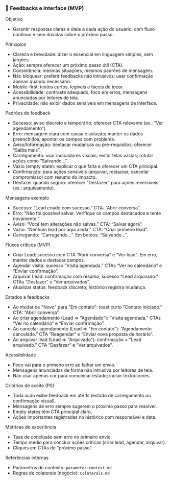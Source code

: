 ### 📢 Feedbacks e Interface (MVP)

Objetivo
- Garantir respostas claras e úteis a cada ação do usuário, com fluxo contínuo e sem dúvidas sobre o próximo passo.

Princípios
- Clareza e brevidade: dizer o essencial em linguagem simples, sem jargões.
- Ação: sempre oferecer um próximo passo útil (CTA).
- Consistência: mesmas situações, mesmos padrões de mensagem.
- Não bloquear: preferir feedbacks não intrusivos; usar confirmação apenas quando necessário.
- Mobile-first: textos curtos, legíveis e fáceis de tocar.
- Acessibilidade: contraste adequado, foco em erros, mensagens anunciadas por leitores de tela.
- Privacidade: não exibir dados sensíveis em mensagens de interface.

Padrões de feedback
- Sucesso: aviso discreto e temporário; oferecer CTA relevante (ex.: “Ver agendamento”).
- Erro: mensagem clara com causa e solução; manter os dados preenchidos; apontar os campos com problema.
- Aviso/Informação: destacar mudanças ou pré-requisitos; oferecer “Saiba mais”.
- Carregamento: usar indicadores visuais; evitar telas vazias; rotular ações como “Salvando…”.
- Vazio (empty state): explicar o que falta e oferecer um CTA principal.
- Confirmação: para ações sensíveis (arquivar, restaurar, cancelar compromisso) com resumo do impacto.
- Desfazer quando seguro: oferecer “Desfazer” para ações reversíveis (ex.: arquivamento).

Mensagens exemplo
- Sucesso: “Lead criado com sucesso.” CTA: “Abrir conversa”.
- Erro: “Não foi possível salvar. Verifique os campos destacados e tente novamente.”
- Aviso: “Você tem alterações não salvas.” CTA: “Salvar agora”.
- Vazio: “Nenhum lead por aqui ainda.” CTA: “Criar primeiro lead”.
- Carregando: “Carregando…”. Em botões: “Salvando…”.

Fluxos críticos (MVP)
- Criar Lead: sucesso com CTA “Abrir conversa” e “Ver lead”. Em erro, manter dados e destacar campos.
- Agendar visita: sucesso “Visita agendada.” CTAs “Ver no calendário” e “Enviar confirmação”.
- Arquivar Lead: confirmação com resumo; sucesso “Lead arquivado.” CTAs “Desfazer” e “Ver arquivados”.
- Atualizar status: feedback discreto; histórico registra mudança.

Estados e feedbacks
- Ao mudar de "Novo" para "Em contato": toast curto “Contato iniciado.” CTA: “Abrir conversa”.
- Ao criar agendamento (Lead ⇒ "Agendado"): “Visita agendada.” CTAs “Ver no calendário” e “Enviar confirmação”.
- Ao cancelar agendamento (Lead ⇒ "Em contato"): “Agendamento cancelado.” CTA “Reagendar” e “Enviar nova proposta de horário”.
- Ao arquivar lead (Lead ⇒ "Arquivado"): confirmação + “Lead arquivado.” CTA “Desfazer” e “Ver arquivados”.

Acessibilidade
- Foco vai para o primeiro erro ao falhar um envio.
- Mensagens anunciadas de forma não intrusiva por leitores de tela.
- Não usar apenas cor para comunicar estado; incluir texto/ícones.

Critérios de aceite (P0)
- Toda ação exibe feedback em até 1s (estado de carregamento ou confirmação visual).
- Mensagens de erro sempre sugerem o próximo passo para resolver.
- Empty states têm CTA principal claro.
- Ações importantes registradas no histórico com responsável e data.

Métricas de experiência
- Taxa de conclusão sem erro no primeiro envio.
- Tempo médio para concluir ações críticas (criar lead, agendar, arquivar).
- Cliques em CTAs de “próximo passo”.

Referências internas
- Parâmetros de contexto: `parameter-context.md`
- Regras de colaterais (negócio): `Colaterals.md`